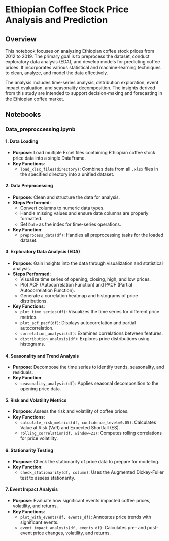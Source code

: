 # Ethiopian Coffee Stock Price Analysis and Prediction  

## Overview  
This notebook focuses on analyzing Ethiopian coffee stock prices from 2012 to 2019. The primary goal is to preprocess the dataset, conduct exploratory data analysis (EDA), and develop models for predicting coffee prices. It incorporates various statistical and machine-learning techniques to clean, analyze, and model the data effectively.  

The analysis includes time-series analysis, distribution exploration, event impact evaluation, and seasonality decomposition. The insights derived from this study are intended to support decision-making and forecasting in the Ethiopian coffee market.  



## Notebooks 

### Data_preproccessing.ipynb

#### 1. **Data Loading**  
- **Purpose**: Load multiple Excel files containing Ethiopian coffee stock price data into a single DataFrame.  
- **Key Functions**: 
    - `load_xlsx_files(directory)`: Combines data from all `.xlsx` files in the specified directory into a unified dataset.  

#### 2. **Data Preprocessing**  
- **Purpose**: Clean and structure the data for analysis.  
- **Steps Performed**:  
  - Convert columns to numeric data types.  
  - Handle missing values and ensure date columns are properly formatted.  
  - Set `Date` as the index for time-series operations.  
- **Key Function**:  
  - `preprocess_data(df)`: Handles all preprocessing tasks for the loaded dataset.  

#### 3. **Exploratory Data Analysis (EDA)**  
- **Purpose**: Gain insights into the data through visualization and statistical analysis.  
- **Steps Performed**:  
  - Visualize time series of opening, closing, high, and low prices.  
  - Plot ACF (Autocorrelation Function) and PACF (Partial Autocorrelation Function).  
  - Generate a correlation heatmap and histograms of price distributions.  
- **Key Functions**:  
  - `plot_time_series(df)`: Visualizes the time series for different price metrics.  
  - `plot_acf_pacf(df)`: Displays autocorrelation and partial autocorrelation.  
  - `correlation_analysis(df)`: Examines correlations between features.  
  - `distribution_analysis(df)`: Explores price distributions using histograms.  

#### 4. **Seasonality and Trend Analysis**  
- **Purpose**: Decompose the time series to identify trends, seasonality, and residuals.  
- **Key Function**:  
  - `seasonality_analysis(df)`: Applies seasonal decomposition to the opening price data.  

#### 5. **Risk and Volatility Metrics**  
- **Purpose**: Assess the risk and volatility of coffee prices.  
- **Key Functions**:  
  - `calculate_risk_metrics(df, confidence_level=0.05)`: Calculates Value at Risk (VaR) and Expected Shortfall (ES).  
  - `rolling_correlation(df, window=21)`: Computes rolling correlations for price volatility.  

#### 6. **Stationarity Testing**  
- **Purpose**: Check the stationarity of price data to prepare for modeling.  
- **Key Function**:  
  - `check_stationarity(df, column)`: Uses the Augmented Dickey-Fuller test to assess stationarity.  

#### 7. **Event Impact Analysis**  
- **Purpose**: Evaluate how significant events impacted coffee prices, volatility, and returns.  
- **Key Functions**:  
  - `plot_with_events(df, events_df)`: Annotates price trends with significant events.  
  - `event_impact_analysis(df, events_df)`: Calculates pre- and post-event price changes, volatility, and returns.  




